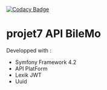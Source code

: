 [![Codacy Badge](https://api.codacy.com/project/badge/Grade/41f04628e627468d8a161100edb5dbe3)](https://www.codacy.com/app/yohannzaoui/projet7-BileMo?utm_source=github.com&amp;utm_medium=referral&amp;utm_content=yohannzaoui/projet7-BileMo&amp;utm_campaign=Badge_Grade)

# projet7 API BileMo
Developped with :
- Symfony Framework 4.2
- API PlatForm
- Lexik JWT
- Uuid
